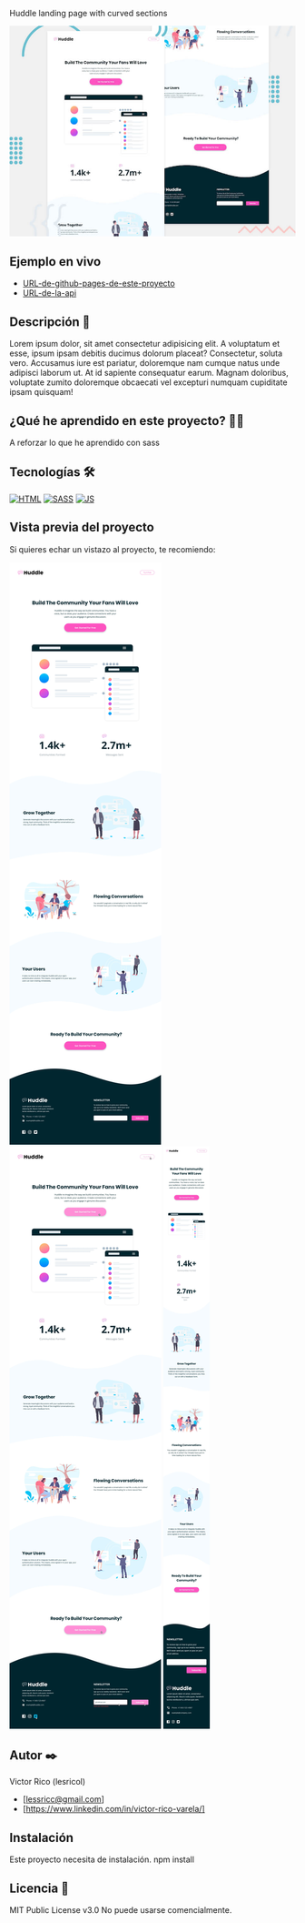 Huddle landing page with curved sections

![Imagen del proyecto](https://raw.githubusercontent.com/Lesricol/huddle-landing-page-with-curved-sections/main/design/desktop-preview.jpg)

## Ejemplo en vivo

- [URL-de-github-pages-de-este-proyecto](URL-de-github-pages-de-este-proyecto)
- [URL-de-la-api](URL-de-la-api)

## Descripción 📑

Lorem ipsum dolor, sit amet consectetur adipisicing elit. A voluptatum et esse, ipsum ipsam debitis ducimus dolorum placeat? Consectetur, soluta vero. Accusamus iure est pariatur, doloremque nam cumque natus unde adipisci laborum ut. At id sapiente consequatur earum. Magnam doloribus, voluptate zumito doloremque obcaecati vel excepturi numquam cupiditate ipsam quisquam!

## ¿Qué he aprendido en este proyecto? 🙇🏻

A reforzar lo que he aprendido con sass

## Tecnologías 🛠

<!-- Iconos sacados de: https://github.com/hendrasob/badges/blob/master/README.md y https://github.com/alexandresanlim/Badges4-README.md-Profile -->

[![HTML](https://img.shields.io/badge/HTML5-E34F26?style=for-the-badge&logo=html5&logoColor=white)](https://es.wikipedia.org/wiki/HTML5)
[![SASS](https://img.shields.io/badge/CSS3-1572B6?style=for-the-badge&logo=css3&logoColor=white)](https://es.wikipedia.org/wiki/SASS)
[![JS](https://img.shields.io/badge/JavaScript-F7DF1E?style=for-the-badge&logo=javascript&logoColor=black)](https://es.wikipedia.org/wiki/JavaScript)

## Vista previa del proyecto

Si quieres echar un vistazo al proyecto, te recomiendo:

![Captura del proyecto](https://raw.githubusercontent.com/Lesricol/huddle-landing-page-with-curved-sections/main/design/desktop-design.jpg)
![Captura del proyecto](https://raw.githubusercontent.com/Lesricol/huddle-landing-page-with-curved-sections/main/design/active-states.jpg)
![Captura del proyecto](https://raw.githubusercontent.com/Lesricol/huddle-landing-page-with-curved-sections/main/design/mobile-design.jpg)

## Autor ✒️

Victor Rico (lesricol)

- [lessricc@gmail.com]
- [https://www.linkedin.com/in/victor-rico-varela/]

## Instalación

Este proyecto necesita de instalación. npm install

## Licencia 📄

MIT Public License v3.0
No puede usarse comencialmente.
